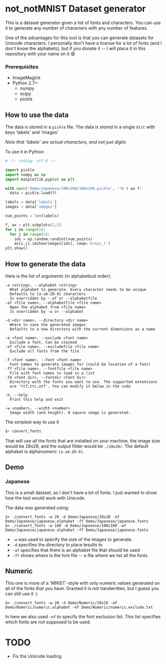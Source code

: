 # not_notMNIST Dataset generator

This is a dataset generator given a list of fonts and characters. 
You can use it to generate any number of characters with any number of features.

One of the advantages for this tool is that you can generate datasets for Unicode characters. I personally don't have a license for a lot of fonts (and I don't know the alphabets), but if you donate it -- I will place it in this repository with your name on it :smile:

### Prerequisites

- ImageMagick
- Python 2.7+
  - numpy
  - scipy
  - pickle

## How to use the data

The data is stored in a `pickle` file. The data is stored in a single `dict` with keys 'labels' and 'images'

*Note that 'labels' are actual characters, and not just digits*

To use it in Python:

```python
# -*- coding: utf-8 -*-

import pickle
import numpy as np
import matplotlib.pyplot as plt

with open('Demo/Japanese/100x100/100x100.pickle', 'rb') as f:
  data = pickle.load(f)

labels = data['labels']
images = data['images']

num_points = len(labels)

f, ax = plt.subplots(2,2)
for i in range(2):
  for j in range(2):
    idx = np.random.randint(num_points)
    ax[i,j].imshow(images[idx], cmap='Greys_r')
plt.show()
```

## How to generate the data

Here is the list of arguments (in alphabetical order):

```
-a <string>, --alphabet <string>
  What alphabet to generate. Every character needs to be unique
  Defaults to [a-zA-Z0-9] characters
  Is overridden by --af or --alphabetfile
-af <file name>, --alphabetfile <file name>
  Open the alphabet from <file name>
  Is overridden by -a or --alphabet

-d <dir name>, --directory <dir name>
  Where to save the generated images
  Defaults to a new directory with the current dimensions as a name

-e <font name>, --exclude <font name>
  Exclude a font. Can be stacked
-ef <file name>, --excludefile <file name>
  Exclude all fonts from the file

-f <font name>, --font <font name>
  Font names to generate images for (could be location of a font)
-ff <file name>, --fontfile <file name>
  File with font names to load in a list
-fd <font dir>, --fontdir <font dir>
  Directory with the fonts you want to use. The supported extensions
  are 'ttf,ttc,otf'. You can modify it below in the code

-h, --help
  Print this help and exit

-w <number>, --width <number>
  Image width (and height). A square image is generated.
```

The simplest way to use it

```bash
$> convert_fonts
```

That will use all the fonts that are installed on your machine, the image size would be 28x28, and the output filder would be `./28x28/`. The default alphabet is alphanumeric `[a-zA-Z0-9]`.

## Demo

### Japanese

This is a small dataset, as I don't have a lot of fonts. I just wanted to show how the tool would work with Unicode.

The data was generated using:

```
$> ./convert_fonts -w 28 -d Demo/Japanese/28x28 -af Demo/Japanese/japanese.alphabet -ff Demo/Japanese/japanese.fonts
$> ./convert_fonts -w 100 -d Demo/Japanese/100x100 -af Demo/Japanese/japanese.alphabet -ff Demo/Japanese/japanese.fonts
```

- `-w` was used to specify the size of the images to generate.
- `-d` specifies the directory to place tesults to
- `-af` specifies that there is an alphabet file that should be used
- `-ff` shows where is the font file -- a file where we list all the fonts

## Numeric

This one is more of a 'MNIST'-style with only numeric values generated on all of the fonts that you have. Granted it is not handwritten, but I guess you can still use it :)

```
$> ./convert_fonts -w 28 -d Demo/Numeric/28x28 -af Demo/Numeric/numeric.alphabet -ef Demo/Numeric/numeric.exclude.txt
```

In here we also used `-ef` to specify the font exclusion list. This list specifies which fonts are not supposed to be used.

# TODO

- Fix the Unicode loading
